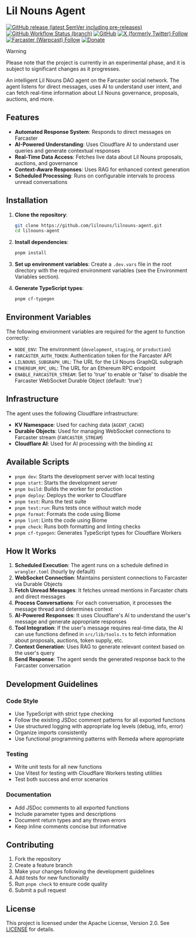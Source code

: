 # Lil Nouns Agent

[![GitHub release (latest SemVer including pre-releases)](https://img.shields.io/github/v/release/lilnouns/lilnouns-agent?include_prereleases)](https://github.com/lilnouns/lilnouns-agent/releases)
[![GitHub Workflow Status (branch)](https://img.shields.io/github/actions/workflow/status/lilnouns/lilnouns-agent/build.yml)](https://github.com/lilnouns/lilnouns-agent/actions/workflows/build.yml)
[![GitHub](https://img.shields.io/github/license/lilnouns/lilnouns-agent)](https://github.com/lilnouns/lilnouns-agent/blob/master/LICENSE)
[![X (formerly Twitter) Follow](https://img.shields.io/badge/follow-%40nekofar-ffffff?logo=x&style=flat)](https://x.com/nekofar)
[![Farcaster (Warpcast) Follow](https://img.shields.io/badge/follow-%40nekofar-855DCD.svg?logo=farcaster&logoColor=f5f5f5&style=flat)](https://warpcast.com/nekofar)
[![Donate](https://img.shields.io/badge/donate-nekofar.crypto-a2b9bc?logo=ethereum&logoColor=f5f5f5)](https://ud.me/nekofar.crypto)

> [!WARNING]
> Please note that the project is currently in an experimental phase, and it is subject to significant changes as it
> progresses.

An intelligent Lil Nouns DAO agent on the Farcaster social network.
The agent listens for direct messages, uses AI to understand user intent, and can fetch real-time information about 
Lil Nouns governance, proposals, auctions, and more.

## Features

- **Automated Response System**: Responds to direct messages on Farcaster
- **AI-Powered Understanding**: Uses Cloudflare AI to understand user queries and generate contextual responses
- **Real-Time Data Access**: Fetches live data about Lil Nouns proposals, auctions, and governance
- **Context-Aware Responses**: Uses RAG for enhanced context generation
- **Scheduled Processing**: Runs on configurable intervals to process unread conversations


## Installation

1. **Clone the repository**:
   ```bash
   git clone https://github.com/lilnouns/lilnouns-agent.git
   cd lilnouns-agent
   ```

2. **Install dependencies**:
   ```bash
   pnpm install
   ```

3. **Set up environment variables**:
   Create a `.dev.vars` file in the root directory with the required environment variables (see the Environment Variables section).

4. **Generate TypeScript types**:
   ```bash
   pnpm cf-typegen
   ```

## Environment Variables

The following environment variables are required for the agent to function correctly:

- `NODE_ENV`: The environment (`development`, `staging`, or `production`)
- `FARCASTER_AUTH_TOKEN`: Authentication token for the Farcaster API
- `LILNOUNS_SUBGRAPH_URL`: The URL for the Lil Nouns GraphQL subgraph
- `ETHEREUM_RPC_URL`: The URL for an Ethereum RPC endpoint
- `ENABLE_FARCASTER_STREAM`: Set to 'true' to enable or 'false' to disable the Farcaster WebSocket Durable Object (default: 'true')

## Infrastructure

The agent uses the following Cloudflare infrastructure:

- **KV Namespace**: Used for caching data (`AGENT_CACHE`)
- **Durable Objects**: Used for managing WebSocket connections to Farcaster stream (`FARCASTER_STREAM`)
- **Cloudflare AI**: Used for AI processing with the binding `AI`

## Available Scripts

- `pnpm dev`: Starts the development server with local testing
- `pnpm start`: Starts the development server
- `pnpm build`: Builds the worker for production
- `pnpm deploy`: Deploys the worker to Cloudflare
- `pnpm test`: Runs the test suite
- `pnpm test:run`: Runs tests once without watch mode
- `pnpm format`: Formats the code using Biome
- `pnpm lint`: Lints the code using Biome
- `pnpm check`: Runs both formatting and linting checks
- `pnpm cf-typegen`: Generates TypeScript types for Cloudflare Workers

## How It Works

1. **Scheduled Execution**: The agent runs on a schedule defined in `wrangler.toml` (hourly by default)
2. **WebSocket Connection**: Maintains persistent connections to Farcaster via Durable Objects
3. **Fetch Unread Messages**: It fetches unread mentions in Farcaster chats and direct messages
4. **Process Conversations**: For each conversation, it processes the message thread and determines context
4. **AI-Powered Responses**: It uses Cloudflare's AI to understand the user's message and generate appropriate responses
5. **Tool Integration**: If the user's message requires real-time data, the AI can use functions defined in `src/lib/tools.ts` to fetch information about proposals, auctions, token supply, etc.
6. **Context Generation**: Uses RAG to generate relevant context based on the user's query
7. **Send Response**: The agent sends the generated response back to the Farcaster conversation

## Development Guidelines

### Code Style

- Use TypeScript with strict type checking
- Follow the existing JSDoc comment patterns for all exported functions
- Use structured logging with appropriate log levels (debug, info, error)
- Organize imports consistently
- Use functional programming patterns with Remeda where appropriate

### Testing

- Write unit tests for all new functions
- Use Vitest for testing with Cloudflare Workers testing utilities
- Test both success and error scenarios

### Documentation

- Add JSDoc comments to all exported functions
- Include parameter types and descriptions
- Document return types and any thrown errors
- Keep inline comments concise but informative

## Contributing

1. Fork the repository
2. Create a feature branch
3. Make your changes following the development guidelines
4. Add tests for new functionality
5. Run `pnpm check` to ensure code quality
6. Submit a pull request

## License

This project is licensed under the Apache License, Version 2.0. See [LICENSE](./LICENSE) for details.
